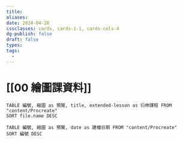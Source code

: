 ```yaml
---
title: 
aliases: 
date: 2024-04-20
cssclasses: cards, cards-1-1, cards-cols-4
dg-publish: false
draft: false
types: 
tags: 
  - 
---
```

# [[00 繪圖課資料]]


```dataview
TABLE 編號, 縮圖 as 預覽, title, extended-lesson as 衍伸課程 FROM "content/Procreate" 
SORT file.name DESC
```

```dataview
TABLE 編號, 縮圖 as 預覽, date as 建檔日期 FROM "content/Procreate" 
SORT 編號 DESC
```
